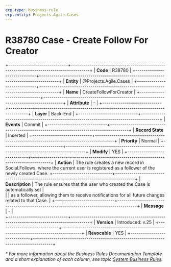 ```yaml
---
erp.type: business-rule
erp.entity: Projects.Agile.Cases
---
```


# R38780 Case - Create Follow For Creator
+-----------------------------+---------------------------------------------------------------------------------------+
| **Code**                    | R38780                                                                                |
+-----------------------------+---------------------------------------------------------------------------------------+
| **Entity**                  | @Projects.Agile.Cases                                                                 |
+-----------------------------+---------------------------------------------------------------------------------------+
| **Name**                    | CreateFollowForCreator                                                                |
+-----------------------------+---------------------------------------------------------------------------------------+
| **Attribute**               | \-                                                                                    |
+-----------------------------+---------------------------------------------------------------------------------------+
| **Layer**                   | Back-End                                                                              |
+-----------------------------+---------------------------------------------------------------------------------------+
| **Events**                  | Commit                                                                                |
+-----------------------------+---------------------------------------------------------------------------------------+
| **Record State**            | Inserted                                                                              |
+-----------------------------+---------------------------------------------------------------------------------------+
| **Priority**                | Normal                                                                                |
+-----------------------------+---------------------------------------------------------------------------------------+
| **Modify**                  | YES                                                                                   |
+-----------------------------+---------------------------------------------------------------------------------------+
| **Action**                  | The rule creates a new record in Social.Follows, where the current user is registered as a follower of the newly created Case. 
+-----------------------------+---------------------------------------------------------------------------------------+
| **Description**             | The rule ensures that the user who created the Case is automatically set              |     
|                             | as a follower, allowing them to receive notifications for all future changes related to that Case.                                              |
+-----------------------------+---------------------------------------------------------------------------------------+
| **Message**                 | \-                                                                                    |                         
+-----------------------------+---------------------------------------------------------------------------------------+
| **Version**                 | Introduced: v.25                                                                      |
+-----------------------------+---------------------------------------------------------------------------------------+
| **Revocable**               | YES                                                                                   |
+-----------------------------+---------------------------------------------------------------------------------------+

*\* For more information about the Business Rules Documentation Template and a short explanation of each column, see
topic [System Business Rules](../templates/template-description-system-business-rules.md).*
